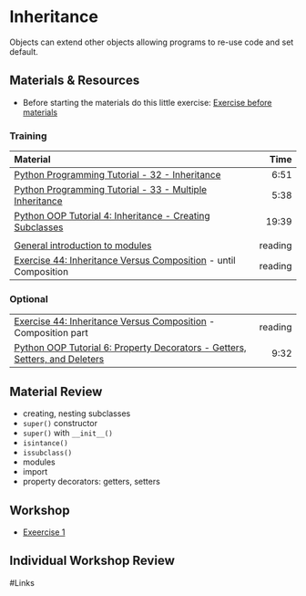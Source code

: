 # Inheritance
Objects can extend other objects allowing programs to re-use code and set default.

## Materials & Resources
- Before starting the materials do this little exercise: [Exercise before materials](https://TODO)

### Training

  | Material | Time |
  |:-------- |-----:|
  |[Python Programming Tutorial - 32 - Inheritance](https://www.youtube.com/watch?v=oROcVrgz91YE)|6:51|
  |[Python Programming Tutorial - 33 - Multiple Inheritance](https://www.youtube.com/watch?v=YCEVvs5BhpY)|5:38|
  |[Python OOP Tutorial 4: Inheritance - Creating Subclasses](https://www.youtube.com/watch?v=RSl87lqOXDE)|19:39|
  |||
  |[General introduction to modules](http://pymbook.readthedocs.org/en/latest/modules.html) | reading |
  |[Exercise 44: Inheritance Versus Composition](https://learnpythonthehardway.org/book/ex44.html) - until Composition|reading|


### Optional
  |||
  |:---------|-----:|
  |[Exercise 44: Inheritance Versus Composition](https://learnpythonthehardway.org/book/ex44.html) - Composition part| reading |
  |[Python OOP Tutorial 6: Property Decorators - Getters, Setters, and Deleters](https://www.youtube.com/watch?v=jCzT9XFZ5bw)|9:32|

## Material Review
- creating, nesting subclasses
- `super()` constructor
- `super()` with `__init__()`
- `isintance()`
- `issubclass()`
- modules
- import
- property decorators: getters, setters

## Workshop
- [Exeercise 1](TODO)


## Individual Workshop Review


#Links
